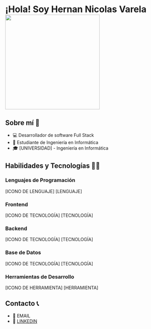 # ¡Hola! Soy Hernan Nicolas Varela   <img src="https://tenor.com/es/view/programmers-go-internet-technologists-researching-technologist-gif-3757206632821927062" width="300"/> 





## Sobre mí 🚀
- 💻 Desarrollador de software Full Stack
- 🌱 Estudiante de Ingeniería en Informática
- 🎓 [UNIVERSIDAD] - Ingeniería en Informática

## Habilidades y Tecnologías 🤹‍♀️
### Lenguajes de Programación
[ICONO DE LENGUAJE] [LENGUAJE] 

### Frontend
[ICONO DE TECNOLOGÍA] [TECNOLOGÍA]

### Backend
[ICONO DE TECNOLOGÍA] [TECNOLOGÍA]

### Base de Datos
[ICONO DE TECNOLOGÍA] [TECNOLOGÍA]

### Herramientas de Desarrollo
[ICONO DE HERRAMIENTA] [HERRAMIENTA]

## Contacto 📞
- 📧 EMAIL
- 💼 [LINKEDIN](LINKEDIN_URL)

